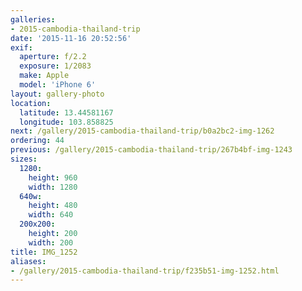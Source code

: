 ```yaml
---
galleries:
- 2015-cambodia-thailand-trip
date: '2015-11-16 20:52:56'
exif:
  aperture: f/2.2
  exposure: 1/2083
  make: Apple
  model: 'iPhone 6'
layout: gallery-photo
location:
  latitude: 13.44581167
  longitude: 103.858825
next: /gallery/2015-cambodia-thailand-trip/b0a2bc2-img-1262
ordering: 44
previous: /gallery/2015-cambodia-thailand-trip/267b4bf-img-1243
sizes:
  1280:
    height: 960
    width: 1280
  640w:
    height: 480
    width: 640
  200x200:
    height: 200
    width: 200
title: IMG_1252
aliases:
- /gallery/2015-cambodia-thailand-trip/f235b51-img-1252.html
---
```

